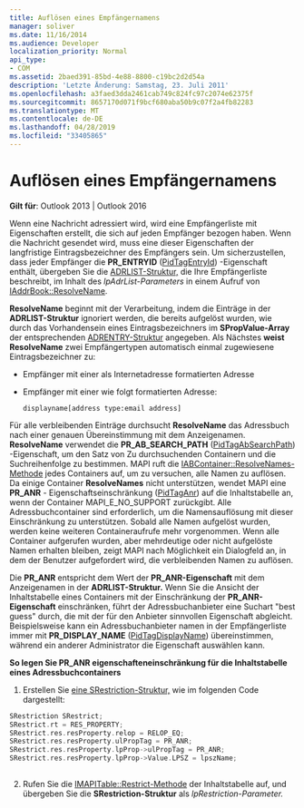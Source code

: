 ```yaml
---
title: Auflösen eines Empfängernamens
manager: soliver
ms.date: 11/16/2014
ms.audience: Developer
localization_priority: Normal
api_type:
- COM
ms.assetid: 2baed391-85bd-4e88-8800-c19bc2d2d54a
description: 'Letzte Änderung: Samstag, 23. Juli 2011'
ms.openlocfilehash: a3faed3dda2461cab749c824fc97c2074e62375f
ms.sourcegitcommit: 8657170d071f9bcf680aba50b9c07f2a4fb82283
ms.translationtype: MT
ms.contentlocale: de-DE
ms.lasthandoff: 04/28/2019
ms.locfileid: "33405865"
---
```

# <a name="resolving-a-recipient-name"></a>Auflösen eines Empfängernamens

  
  
**Gilt für**: Outlook 2013 | Outlook 2016 
  
Wenn eine Nachricht adressiert wird, wird eine Empfängerliste mit Eigenschaften erstellt, die sich auf jeden Empfänger bezogen haben. Wenn die Nachricht gesendet wird, muss eine dieser Eigenschaften der langfristige Eintragsbezeichner des Empfängers sein. Um sicherzustellen, dass jeder Empfänger die **PR_ENTRYID** ([PidTagEntryId](pidtagentryid-canonical-property.md)) -Eigenschaft enthält, übergeben Sie die [ADRLIST-Struktur,](adrlist.md) die Ihre Empfängerliste beschreibt, im Inhalt des  _lpAdrList-Parameters_ in einem Aufruf von [IAddrBook::ResolveName](iaddrbook-resolvename.md).
  
 **ResolveName** beginnt mit der Verarbeitung, indem die Einträge in der **ADRLIST-Struktur** ignoriert werden, die bereits aufgelöst wurden, wie durch das Vorhandensein eines Eintragsbezeichners im **SPropValue-Array** der entsprechenden [ADRENTRY-Struktur](adrentry.md) angegeben. Als Nächstes **weist ResolveName** zwei Empfängertypen automatisch einmal zugewiesene Eintragsbezeichner zu: 
  
- Empfänger mit einer als Internetadresse formatierten Adresse
    
- Empfänger mit einer wie folgt formatierten Adresse:
    
     `displayname[address type:email address]`
    
Für alle verbleibenden Einträge durchsucht **ResolveName** das Adressbuch nach einer genauen Übereinstimmung mit dem Anzeigenamen. **ResolveName** verwendet die **PR_AB_SEARCH_PATH** ([PidTagAbSearchPath](pidtagabsearchpath-canonical-property.md)) -Eigenschaft, um den Satz von Zu durchsuchenden Containern und die Suchreihenfolge zu bestimmen. MAPI ruft die [IABContainer::ResolveNames-Methode](iabcontainer-resolvenames.md) jedes Containers auf, um zu versuchen, alle Namen zu auflösen. Da einige Container **ResolveNames** nicht unterstützen, wendet MAPI eine **PR_ANR** - Eigenschaftseinschränkung ([PidTagAnr](pidtaganr-canonical-property.md)) auf die Inhaltstabelle an, wenn der Container MAPI_E_NO_SUPPORT zurückgibt. Alle Adressbuchcontainer sind erforderlich, um die Namensauflösung mit dieser Einschränkung zu unterstützen. Sobald alle Namen aufgelöst wurden, werden keine weiteren Containeraufrufe mehr vorgenommen. Wenn alle Container aufgerufen wurden, aber mehrdeutige oder nicht aufgelöste Namen erhalten bleiben, zeigt MAPI nach Möglichkeit ein Dialogfeld an, in dem der Benutzer aufgefordert wird, die verbleibenden Namen zu auflösen.
  
Die **PR_ANR** entspricht dem Wert der **PR_ANR-Eigenschaft** mit dem Anzeigenamen in der **ADRLIST-Struktur.** Wenn Sie die Ansicht der Inhaltstabelle eines Containers mit der Einschränkung der **PR_ANR-Eigenschaft** einschränken, führt der Adressbuchanbieter eine Suchart "best guess" durch, die mit der für den Anbieter sinnvollen Eigenschaft abgleicht. Beispielsweise kann ein Adressbuchanbieter namen in der Empfängerliste immer mit **PR_DISPLAY_NAME** ([PidTagDisplayName](pidtagdisplayname-canonical-property.md)) übereinstimmen, während ein anderer Administrator die Eigenschaft auswählen kann.
  
 **So legen Sie PR_ANR eigenschafteneinschränkung für die Inhaltstabelle eines Adressbuchcontainers**
  
1. Erstellen Sie [eine SRestriction-Struktur,](srestriction.md) wie im folgenden Code dargestellt: 
    
  ```cpp
  SRestriction SRestrict;
  SRestrict.rt = RES_PROPERTY;
  SRestrict.res.resProperty.relop = RELOP_EQ;
  SRestrict.res.resProperty.ulPropTag = PR_ANR;
  SRestrict.res.resProperty.lpProp->ulPropTag = PR_ANR;
  SRestrict.res.resProperty.lpProp->Value.LPSZ = lpszName;
   
  ```

2. Rufen Sie die [IMAPITable::Restrict-Methode](imapitable-restrict.md) der Inhaltstabelle auf, und übergeben Sie die **SRestriction-Struktur** als _lpRestriction-Parameter._ 
    

